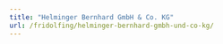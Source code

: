 ```yaml
---
title: "Helminger Bernhard GmbH & Co. KG"
url: /fridolfing/helminger-bernhard-gmbh-und-co-kg/
---
```

